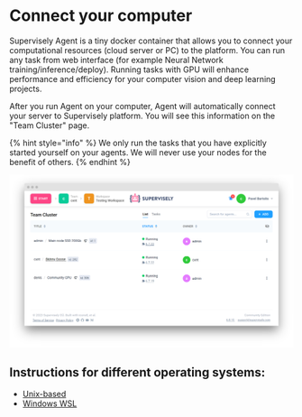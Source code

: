 # Connect your computer

Supervisely Agent is a tiny docker container that allows you to connect your computational resources (cloud server or PC) to the platform. You can run any task from web interface (for example Neural Network training/inference/deploy). Running tasks with GPU will enhance performance and efficiency for your computer vision and deep learning projects.

After you run Agent on your computer, Agent will automatically connect your server to Supervisely platform. You will see this information on the "Team Cluster" page.

{% hint style="info" %} We only run the tasks that you have explicitly started yourself on your agents. We will never use your nodes for the benefit of others. {% endhint %}

![Team Cluster](team-cluster.png)

## Instructions for different operating systems:

* [Unix-based](unix-based/unix-based.md)
* [Windows WSL](windows-wsl/windows-wsl.md)
